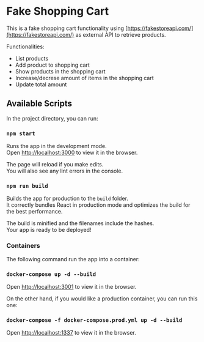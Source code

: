 # Fake Shopping Cart

This is a fake shopping cart functionality using [https://fakestoreapi.com/](https://fakestoreapi.com/) as external API to retrieve products.

Functionalities:
* List products
* Add product to shopping cart
* Show products in the shopping cart
* Increase/decrese amount of items in the shopping cart
* Update total amount
## Available Scripts

In the project directory, you can run:

### `npm start`

Runs the app in the development mode.\
Open [http://localhost:3000](http://localhost:3000) to view it in the browser.

The page will reload if you make edits.\
You will also see any lint errors in the console.

### `npm run build`

Builds the app for production to the `build` folder.\
It correctly bundles React in production mode and optimizes the build for the best performance.

The build is minified and the filenames include the hashes.\
Your app is ready to be deployed!

### Containers

The following command run the app into a container:

### `docker-compose up -d --build`

Open [http://localhost:3001](http://localhost:3001) to view it in the browser.

On the other hand, if you would like a production container, you can run this one:

### `docker-compose -f docker-compose.prod.yml up -d --build`

Open [http://localhost:1337](http://localhost:1337) to view it in the browser.